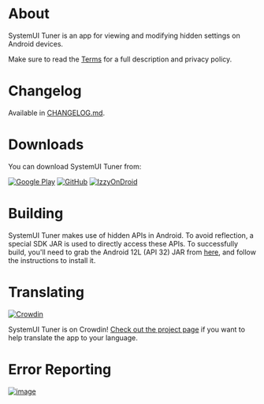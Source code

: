 # About
SystemUI Tuner is an app for viewing and modifying hidden settings on Android devices.

Make sure to read the [Terms](app/src/main/assets/terms.md) for a full description and privacy policy.

# Changelog
Available in [CHANGELOG.md](CHANGELOG.md).

# Downloads
You can download SystemUI Tuner from:

[![Google Play](https://img.shields.io/endpoint?color=green&logo=google-play&logoColor=green&url=https%3A%2F%2Fplay.cuzi.workers.dev%2Fplay%3Fi%3Dcom.zacharee1.systemuituner%26l%3DGoogle%2520Play%26m%3D%24version)](https://play.google.com/store/apps/details?id=com.zacharee1.systemuituner)
[![GitHub](https://img.shields.io/github/v/release/zacharee/Tweaker?include_prereleases&label=GitHub&logo=GitHub)](https://github.com/zacharee/Tweaker/releases)
[![IzzyOnDroid](https://img.shields.io/endpoint?url=https://apt.izzysoft.de/fdroid/api/v1/shield/com.zacharee1.systemuituner&logo=F-Droid)](https://apt.izzysoft.de/fdroid/index/apk/com.zacharee1.systemuituner)

# Building
SystemUI Tuner makes use of hidden APIs in Android. To avoid reflection, a special SDK JAR is used to directly access these APIs.
To successfully build, you'll need to grab the Android 12L (API 32) JAR from [here](https://github.com/Reginer/aosp-android-jar), and follow the instructions to install it.

# Translating
[![Crowdin](https://badges.crowdin.net/systemui-tuner/localized.svg)](https://crowdin.com/project/systemui-tuner)

SystemUI Tuner is on Crowdin! [Check out the project page](https://crowdin.com/project/systemui-tuner) if you want to help translate the app to your language.

# Error Reporting
[![image](https://assets-global.website-files.com/607f4f6df411bd01527dc7d5/63bc40cd9d502eda8ea74ce7_Bugsnag%20Full%20Color.svg)](https://www.bugsnag.com)
